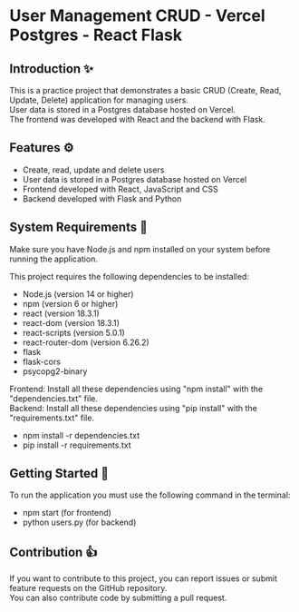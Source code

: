 # User Management CRUD - Vercel Postgres - React Flask

## Introduction ✨

This is a practice project that demonstrates a basic CRUD (Create, Read, Update, Delete) application for managing users.  
User data is stored in a Postgres database hosted on Vercel.  
The frontend was developed with React and the backend with Flask.  

## Features ⚙️

* Create, read, update and delete users
* User data is stored in a Postgres database hosted on Vercel
* Frontend developed with React, JavaScript and CSS
* Backend developed with Flask and Python

## System Requirements 🔧

Make sure you have Node.js and npm installed on your system before running the application.  

This project requires the following dependencies to be installed:  

* Node.js (version 14 or higher)
* npm (version 6 or higher)
* react (version 18.3.1)
* react-dom (version 18.3.1)
* react-scripts (version 5.0.1)
* react-router-dom (version 6.26.2)
* flask
* flask-cors
* psycopg2-binary

Frontend: Install all these dependencies using "npm install" with the "dependencies.txt" file.  
Backend: Install all these dependencies using "pip install" with the "requirements.txt" file.  

* npm install -r dependencies.txt
* pip install -r requirements.txt

## Getting Started 🚀

To run the application you must use the following command in the terminal:  

* npm start (for frontend)
* python users.py (for backend)

## Contribution 👍

If you want to contribute to this project, you can report issues or submit feature requests on the GitHub repository.  
You can also contribute code by submitting a pull request.
